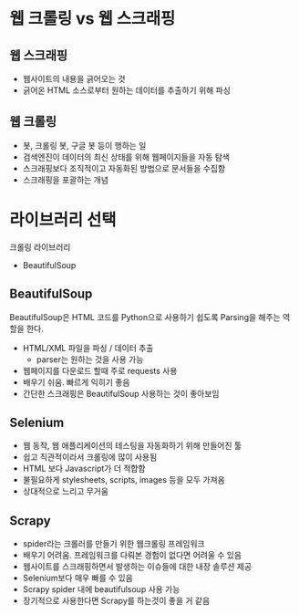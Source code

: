 # 웹 크롤링 vs 웹 스크래핑

## 웹 스크래핑

- 웹사이트의 내용을 긁어오는 것
- 긁어온 HTML 소스로부터 원하는 데이터를 추출하기 위해 파싱

## 웹 크롤링

- 봇, 크롤링 봇, 구글 봇 등이 행하는 일
- 검색엔진이 데이터의 최신 상태를 위해 웹페이지들을 자동 탐색
- 스크래핑보다 조직적이고 자동화된 방법으로 문서들을 수집함
- 스크래핑을 포괄하는 개념

# 라이브러리 선택
크롤링 라이브러리
- BeautifulSoup

## BeautifulSoup
BeautifulSoup은 HTML 코드를 Python으로 사용하기 쉽도록 Parsing을 해주는 역할을 한다.

- HTML/XML 파일을 파싱 / 데이터 추출
    - parser는 원하는 것을 사용 가능
- 웹페이지를 다운로드 할때 주로 requests 사용
- 배우기 쉬움. 빠르게 익히기 좋음
- 간단한 스크래핑은 BeautifulSoup 사용하는 것이 좋아보임

## Selenium

- 웹 동작, 웹 애플리케이션의 테스팅을 자동화하기 위해 만들어진 툴
- 쉽고 직관적이라서 크롤링에 많이 사용됨
- HTML 보다 Javascript가 더 적합함
- 불필요하게 stylesheets, scripts, images 등을 모두 가져옴
- 상대적으로 느리고 무거움

## Scrapy

- spider라는 크롤러를 만들기 위한 웹크롤링 프레임워크
- 배우기 어려움. 프레임워크를 다뤄본 경험이 없다면 어려울 수 있음
- 웹사이트를 스크래핑하면서 발생하는 이슈들에 대한 내장 솔루션 제공
- Selenium보다 매우 빠를 수 있음
- Scrapy spider 내에 beautifulsoup 사용 가능  
- 장기적으로 사용한다면 Scrapy를 하는것이 좋을 거 같음